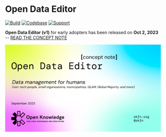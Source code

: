 # Open Data Editor

[![Build](https://img.shields.io/github/actions/workflow/status/frictionlessdata/application/general.yaml?branch=main)](https://github.com/frictionlessdata/application/actions)
[![Codebase](https://img.shields.io/badge/codebase-github-brightgreen)](https://github.com/frictionlessdata/application)
[![Support](https://img.shields.io/badge/support-slack-brightgreen)](https://join.slack.com/t/frictionlessdata/shared_invite/zt-17kpbffnm-tRfDW_wJgOw8tJVLvZTrBg)

<strong>Open Data Editor (v1)</strong> for early adopters has been released on <strong>
Oct 2, 2023
</strong> -- [READ THE CONCEPT NOTE](https://docs.google.com/presentation/d/1X_SyifQovytKN19L0TUeP-CzLKmWb5d-pfF1NkEiWLs/edit?usp=sharing)

[![Concept Note](portal/src/assets/concept-note.png)](https://docs.google.com/presentation/d/1X_SyifQovytKN19L0TUeP-CzLKmWb5d-pfF1NkEiWLs/edit?usp=sharing)
